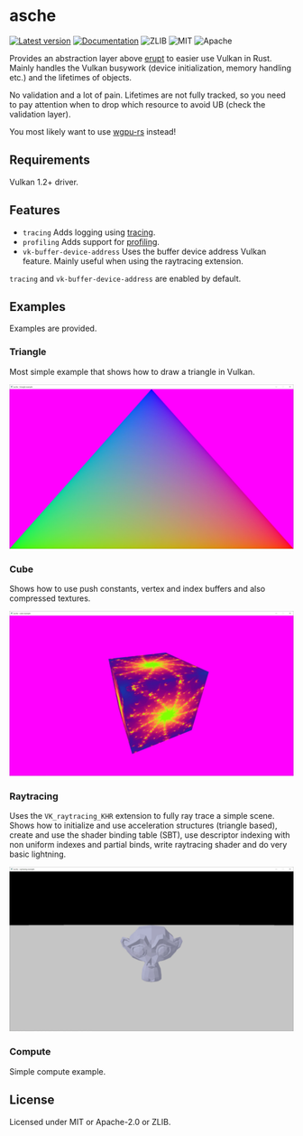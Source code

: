 # asche

[![Latest version](https://img.shields.io/crates/v/asche.svg)](https://crates.io/crates/asche)
[![Documentation](https://docs.rs/asche/badge.svg)](https://docs.rs/asche)
![ZLIB](https://img.shields.io/badge/license-zlib-blue.svg)
![MIT](https://img.shields.io/badge/license-MIT-blue.svg)
![Apache](https://img.shields.io/badge/license-Apache-blue.svg)

Provides an abstraction layer above [erupt](https://crates.io/crates/erupt)
to easier use Vulkan in Rust. Mainly handles the Vulkan busywork (device initialization, memory handling etc.) and the
lifetimes of objects.

No validation and a lot of pain. Lifetimes are not fully tracked, so you need to pay attention when to drop which
resource to avoid UB (check the validation layer).

You most likely want to use [wgpu-rs](https://github.com/gfx-rs/wgpu-rs) instead!

## Requirements

Vulkan 1.2+ driver.

## Features

* `tracing` Adds logging using [tracing](https://github.com/tokio-rs/tracing).
* `profiling` Adds support for [profiling](https://github.com/aclysma/profiling).
* `vk-buffer-device-address` Uses the buffer device address Vulkan feature. Mainly useful when using
  the raytracing extension.

`tracing` and `vk-buffer-device-address` are enabled by default.

## Examples

Examples are provided.

### Triangle

Most simple example that shows how to draw a triangle in Vulkan.

![Triangle example](assets/triangle.jpg)

### Cube

Shows how to use push constants, vertex and index buffers and also compressed textures.

![Cube example](assets/cube.jpg)

### Raytracing

Uses the `VK_raytracing_KHR` extension to fully ray trace a simple scene. Shows how to initialize
and use acceleration structures (triangle based), create and use the shader binding table (SBT), use
descriptor indexing with non uniform indexes and partial binds, write raytracing shader and do very
basic lightning.

![Raytracing example](assets/raytracing.jpg)

### Compute

Simple compute example.

## License

Licensed under MIT or Apache-2.0 or ZLIB.
